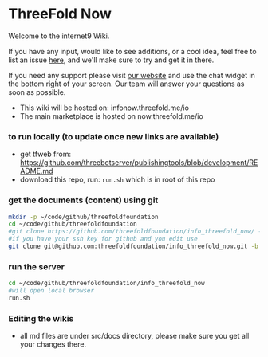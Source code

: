 # ThreeFold Now

Welcome to the internet9  Wiki.

If you have any input, would like to see additions, or a cool idea, feel free to list an issue [here](https://github.com/threefoldfoundation/info_internet9/issues), and we'll make sure to try and get it in there.

If you need any support please visit [our website](https://www.threefold.io) and use the chat widget in the bottom right of your screen. Our team will answer your questions as soon as possible.


- This wiki will be hosted on: infonow.threefold.me/io
- The main marketplace is hosted on now.threefold.me/io


### to run locally (to update once new links are available)

- get tfweb from: https://github.com/threebotserver/publishingtools/blob/development/README.md
- download this repo, run: ```run.sh``` which is in root of this repo

### get the documents (content) using git

```bash
mkdir -p ~/code/github/threefoldfoundation
cd ~/code/github/threefoldfoundation
#git clone https://github.com/threefoldfoundation/info_threefold_now/ -b development
#if you have your ssh key for github and you edit use
git clone git@github.com:threefoldfoundation/info_threefold_now.git -b development
```

### run the server

```bash
cd ~/code/github/threefoldfoundation/info_threefold_now
#will open local browser
run.sh
```

### Editing the wikis

- all md files are under src/docs directory, please make sure you get all your changes there.
